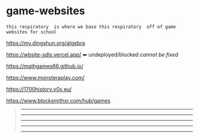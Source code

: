 # game-websites



``this respiratory  is where we base this respiratory  off of game websites for school``


  
  https://my.dingshun.org/algebra 

  https://wbsite-sdls.vercel.app/ ⬅ undeployed/blocked _cannot be fixed_
  
  https://mathgames66.github.io/
  
  https://www.monsteraplay.com/
  
  https://1700history.v0x.eu/
  
  https://www.blocksmithxr.com/hub/games

> -------------------------------------------------------------------------------------------------------
> -------------------------------------------------------------------------------------------------------
> -------------------------------------------------------------------------------------------------------
> -------------------------------------------------------------------------------------------------------
> -------------------------------------------------------------------------------------------------------
